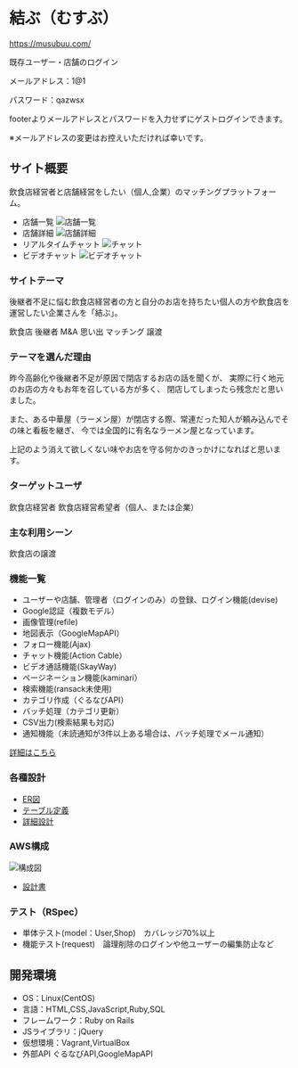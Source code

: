 # 結ぶ（むすぶ）
https://musubuu.com/

既存ユーザー・店舗のログイン

メールアドレス：1@1

パスワード：qazwsx

footerよりメールアドレスとパスワードを入力せずにゲストログインできます。

※メールアドレスの変更はお控えいただければ幸いです。


## サイト概要
飲食店経営者と店舗経営をしたい（個人,企業）のマッチングプラットフォーム。

- 店舗一覧
![店舗一覧](https://user-images.githubusercontent.com/59648368/94983083-83c7f200-057a-11eb-8d06-9aa23e21e0d2.png)
- 店舗詳細
![店舗詳細](https://user-images.githubusercontent.com/59648368/94983089-87f40f80-057a-11eb-9275-06ae2eb8dc0c.png)
- リアルタイムチャット
![チャット](https://user-images.githubusercontent.com/59648368/96331926-1f3d8480-109c-11eb-9455-01289f2d4328.png)
- ビデオチャット
![ビデオチャット](https://user-images.githubusercontent.com/59648368/96243777-2d2dcf80-0fe0-11eb-9d38-3cd77c6eae4b.jpg)

### サイトテーマ
後継者不足に悩む飲食店経営者の方と自分のお店を持ちたい個人の方や飲食店を運営したい企業さんを「結ぶ」。

飲食店
後継者
M&A
思い出
マッチング
譲渡

### テーマを選んだ理由
昨今高齢化や後継者不足が原因で閉店するお店の話を聞くが、
実際に行く地元のお店の方々もお年を召している方が多く、
閉店してしまったら残念だと思いました。

また、ある中華屋（ラーメン屋）が閉店する際、常連だった知人が頼み込んでその味と看板を継ぎ、
今では全国的に有名なラーメン屋となっています。

上記のよう消えて欲しくない味やお店を守る何かのきっかけになればと思います。

### ターゲットユーザ
飲食店経営者
飲食店経営希望者（個人、または企業）

### 主な利用シーン
飲食店の譲渡

### 機能一覧
- ユーザーや店舗、管理者（ログインのみ）の登録、ログイン機能(devise)
- Google認証（複数モデル）
- 画像管理(refile)
- 地図表示（GoogleMapAPI）
- フォロー機能(Ajax)
- チャット機能(Action Cable）
- ビデオ通話機能(SkayWay)
- ページネーション機能(kaminari）
- 検索機能(ransack未使用)
- カテゴリ作成（ぐるなびAPI）
- バッチ処理（カテゴリ更新）
- CSV出力(検索結果も対応)
- 通知機能（未読通知が3件以上ある場合は、バッチ処理でメール通知）

[詳細はこちら](https://docs.google.com/spreadsheets/d/1lmwajsESFuNPbFwBXMTSVjh6C8d50j1PClmK3fSbwSs/edit?usp=sharing)

### 各種設計
- [ER図](https://drive.google.com/file/d/1plkLw5cj3sMJiV1y1R3QZvYrSiUya2mN/view?usp=sharing)
- [テーブル定義](https://drive.google.com/file/d/1Rdjfk6PzsaxTycq3DeyiGYXFabcoZqnU/view?usp=sharing)
- [詳細設計](https://docs.google.com/spreadsheets/d/14ZGLn75VAoGgxCy_y-yxxbSmJ99ZkNlCJRu6S0YxU2c/edit?usp=sharing)

### AWS構成
![構成図](https://user-images.githubusercontent.com/59648368/95850288-8fda5d80-0d8b-11eb-820d-93149ba9cd38.png)
- [設計書](https://docs.google.com/spreadsheets/d/1sndoUzbd2iC1l_Ww0eE6XKP9LDn7fb3-DtfEEmapJEA/edit?usp=sharing)

### テスト（RSpec）
- 単体テスト(model：User,Shop)　カバレッジ70%以上
- 機能テスト(request)　論理削除のログインや他ユーザーの編集防止など

## 開発環境
- OS：Linux(CentOS)
- 言語：HTML,CSS,JavaScript,Ruby,SQL
- フレームワーク：Ruby on Rails
- JSライブラリ：jQuery
- 仮想環境：Vagrant,VirtualBox
- 外部API ぐるなびAPI,GoogleMapAPI
